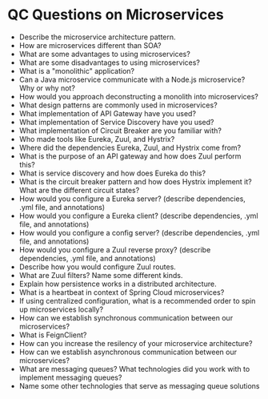 # QC Questions on Microservices
 - Describe the microservice architecture pattern.
 - How are microservices different than SOA?
 - What are some advantages to using microservices?
 - What are some disadvantages to using microservices?
 - What is a "monolithic" application?
 - Can a Java microservice communicate with a Node.js microservice? Why or why not? 
 - How would you approach deconstructing a monolith into microservices?
 - What design patterns are commonly used in microservices?
 - What implementation of API Gateway have you used?
 - What implementation of Service Discovery have you used?
 - What implementation of Circuit Breaker are you familiar with?
 - Who made tools like Eureka, Zuul, and Hystrix?
 - Where did the dependencies Eureka, Zuul, and Hystrix come from?
 - What is the purpose of an API gateway and how does Zuul perform this? 
 - What is service discovery and how does Eureka do this? 
 - What is the circuit breaker pattern and how does Hystrix implement it? What are the different circuit states? 
 - How would you configure a Eureka server? (describe dependencies, .yml file, and annotations)
 - How would you configure a Eureka client? (describe dependencies, .yml file, and annotations)
 - How would you configure a config server? (describe dependencies, .yml file, and annotations)
 - How would you configure a Zuul reverse proxy? (describe dependencies, .yml file, and annotations)
 - Describe how you would configure Zuul routes.
 - What are Zuul filters? Name some different kinds.
 - Explain how persistence works in a distributed architecture.
 - What is a heartbeat in context of Spring Cloud microservices?
 - If using centralized configuration, what is a recommended order to spin up microservices locally?
 - How can we establish synchronous communication between our microservices?
 - What is FeignClient?
 - How can you increase the resilency of your microservice architecture?
 - How can we establish asynchronous communication between our microservices?
 - What are messaging queues? What technologies did you work with to implement messaging queues?
 - Name some other technologies that serve as messaging queue solutions
